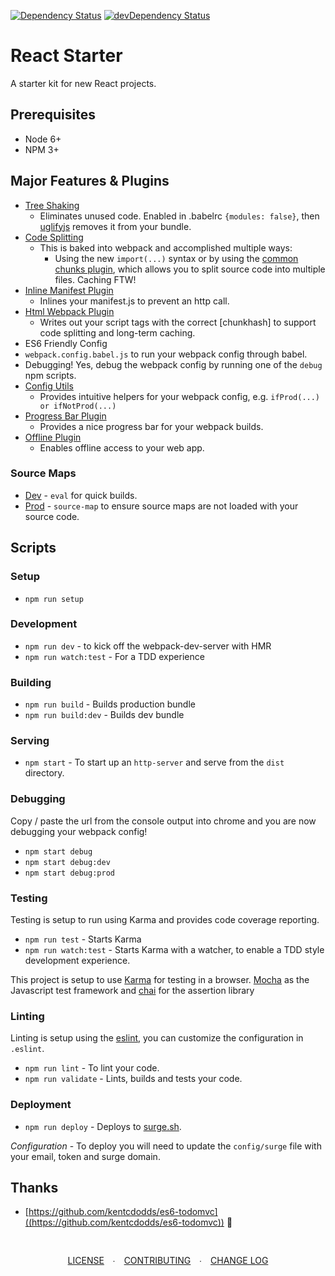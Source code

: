 [![Dependency Status](https://david-dm.org/sturdynut/react-starter.svg)](https://david-dm.org/sturdynut/react-starter) 
[![devDependency Status](https://david-dm.org/sturdynut/react-starter/dev-status.png)](https://david-dm.org/sturdynut/react-starter?type=dev)

# React Starter

A starter kit for new React projects.

## Prerequisites

* Node 6+
* NPM 3+

## Major Features & Plugins

* [Tree Shaking](https://webpack.js.org/guides/tree-shaking/#components/sidebar/sidebar.jsx)
  * Eliminates unused code.  Enabled in .babelrc `{modules: false}`, then [uglifyjs](https://github.com/mishoo/UglifyJS) removes it from your bundle.
* [Code Splitting](https://webpack.js.org/guides/code-splitting/)
  * This is baked into webpack and accomplished multiple ways:
    * Using the new `import(...)` syntax or by using the [common chunks plugin](https://webpack.js.org/plugins/commons-chunk-plugin/), which allows you to split source code into multiple files.  Caching FTW!
* [Inline Manifest Plugin](https://github.com/szrenwei/inline-manifest-webpack-plugin)
  * Inlines your manifest.js to prevent an http call.
* [Html Webpack Plugin](https://github.com/jantimon/html-webpack-plugin)
  * Writes out your script tags with the correct [chunkhash] to support code splitting and long-term caching.
* ES6 Friendly Config
 * `webpack.config.babel.js` to run your webpack config through babel.
 * Debugging!  Yes, debug the webpack config by running one of the `debug` npm scripts.
* [Config Utils](https://github.com/kentcdodds/webpack-config-utils)
  * Provides intuitive helpers for your webpack config, e.g. `ifProd(...) or ifNotProd(...)`
* [Progress Bar Plugin](https://github.com/clessg/progress-bar-webpack-plugin)
  * Provides a nice progress bar for your webpack builds.
* [Offline Plugin](https://github.com/NekR/offline-plugin)
  * Enables offline access to your web app.

### Source Maps

* [Dev](https://webpack.js.org/configuration/devtool/#for-development) - `eval` for quick builds.
* [Prod](https://webpack.js.org/configuration/devtool/#for-production) - `source-map` to ensure source maps are not loaded with your source code.

## Scripts

### Setup

* `npm run setup`

### Development

* `npm run dev` - to kick off the webpack-dev-server with HMR
* `npm run watch:test` - For a TDD experience

### Building

* `npm run build` - Builds production bundle
* `npm run build:dev` - Builds dev bundle

### Serving

* `npm start` - To start up an `http-server` and serve from the `dist` directory.

### Debugging

Copy / paste the url from the console output into chrome and you are now debugging your webpack config!

* `npm start debug`
* `npm start debug:dev`
* `npm start debug:prod`

### Testing

Testing is setup to run using Karma and provides code coverage reporting.

* `npm run test` - Starts Karma
* `npm run watch:test` - Starts Karma with a watcher, to enable a TDD style development experience.

This project is setup to use [Karma](https://github.com/karma-runner/karma) for testing in a browser. 
[Mocha](https://github.com/mochajs/mocha) as the Javascript test framework and [chai](https://github.com/chaijs/chai) for the assertion library

### Linting

Linting is setup using the [eslint](https://github.com/eslint/eslint), you can customize the configuration in `.eslint`.

* `npm run lint` - To lint your code.
* `npm run validate` - Lints, builds and tests your code.

### Deployment

* `npm run deploy` - Deploys to [surge.sh](http://surge.sh/).

*Configuration* - To deploy you will need to update the `config/surge` file with your email, token and surge domain.

## Thanks

* [https://github.com/kentcdodds/es6-todomvc]((https://github.com/kentcdodds/es6-todomvc)) 🙏

<div style='text-align:center;padding:30px 0;'>
  <a style='padding-right: 10px;' href='https://github.com/sturdynut/react-starter/blob/master/LICENSE'>LICENSE</a> ∙
  <a style='padding: 0 10px;' href='https://github.com/sturdynut/react-starter/blob/master/CONTRIBUTING.md'>CONTRIBUTING</a> ∙
  <a style='padding-left: 10px;' href='https://github.com/sturdynut/react-starter/blob/master/CHANGELOG.md'>CHANGE LOG</a>
</div>